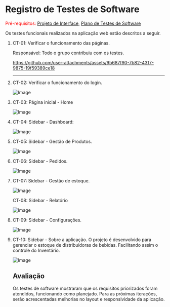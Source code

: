 # Registro de Testes de Software

<span style="color:red">Pré-requisitos: <a href="https://github.com/ICEI-PUC-Minas-PMV-ADS/ads-e1-exemplo-vida-de-estudante/tree/main/documentos/04-Projeto%20de%20Interface.md"> Projeto de Interface</a></span>, <a href="https://github.com/ICEI-PUC-Minas-PMV-ADS/ads-e1-exemplo-vida-de-estudante/tree/main/documentos/08-Plano%20de%20Testes%20de%20Software.md"> Plano de Testes de Software</a>

Os testes funcionais realizados na aplicação web estão descritos a seguir.

<ol>
  <li> CT-01: Verificar o funcionamento das páginas.

  Responsável: Todo o grupo contribuiu com os testes.

https://github.com/user-attachments/assets/9b687f90-7b82-4317-9875-19f59389ce18

  </li>
  <hr>
  
  <li> CT-02: Verificar o funcionamento do login.
  

![Image](https://github.com/user-attachments/assets/2934e4d1-2cd3-4d59-8cc1-8a85600a7947)
    
 <li> CT-03: Página inicial - Home
 
    
![Image](https://github.com/user-attachments/assets/32abde8a-de57-4745-8eb4-87ff9155c97a)

  <li>CT-04: Sidebar - Dashboard:</p>
  
    
![Image](https://github.com/user-attachments/assets/853c9d8d-1284-4dd5-b06b-2ef7849597d5)

 <li> CT-05: Sidebar -  Gestão de Produtos.</p>
 
    
![Image](https://github.com/user-attachments/assets/709b07c7-6a5b-4733-95be-7962411db066)

  
  
  <li> CT-06: Sidebar -  Pedidos.
  

![Image](https://github.com/user-attachments/assets/9599de92-5c29-488a-a02e-94d129f2c1e5)

  </li>
  
  <li> CT-07: Sidebar -   Gestão de estoque.
  
   
![Image](https://github.com/user-attachments/assets/b59aa6e8-de4b-4260-86f7-2ff5d557a6f8)
    
  </li> CT-08: Sidebar -   Relatório
  
  
![Image](https://github.com/user-attachments/assets/cf0358d5-c57c-4ff1-950a-3a9866c80fde)

  
  <li> CT-09: Sidebar -   Configurações.
  

 ![Image](https://github.com/user-attachments/assets/00241b1e-1c17-4fca-9898-81c4d8709569)


  
  <li> CT-10: Sidebar -   Sobre a aplicação. O projeto é desenvolvido para gerenciar o estoque de distribuidoras de bebidas. Facilitando assim o controle do Inventário.
  

  ![Image](https://github.com/user-attachments/assets/9f1d26b3-a879-428f-9a14-daf7d5e22197)
  

## Avaliação

Os testes de software mostraram que os requisitos priorizados foram atendidos, funcionando como planejado. Para as próximas iterações, serão acrescentadas melhorias no layout e responsividade da aplicação.
